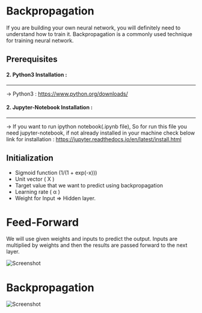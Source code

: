 # Backpropagation
If you are building your own neural network, you will definitely need to understand how to train it. Backpropagation is a commonly used technique for training neural network. 

## Prerequisites

#### 2. Python3 Installation :
______________________________

-> Python3 : https://www.python.org/downloads/

#### 2. Jupyter-Notebook Installation :
_______________________________________

-> If you want to run ipython notebook(.ipynb file), So for run this file you need jupyter-notebook, if not already installed in your machine check below link for installation :
https://jupyter.readthedocs.io/en/latest/install.html


## Initialization

* Sigmoid function (1/(1 + exp(-x)))
* Unit vector ( X )
* Target value that we want to predict using backpropagation
* Learning rate ( &alpha; )
* Weight for Input &Rightarrow; Hidden layer.

# Feed-Forward
We will use given weights and inputs to predict the output. Inputs are multiplied by weights and then the results are passed forward to the next layer.

![Screenshot](https://cdn-images-1.medium.com/max/800/1*-fmmpPBFNdJDDBuPXYUrsQ.png
)

# Backpropagation

![Screenshot](https://cdn-images-1.medium.com/max/800/1*l3vkOc35mt3cCZBDKm1i6g.png
)

